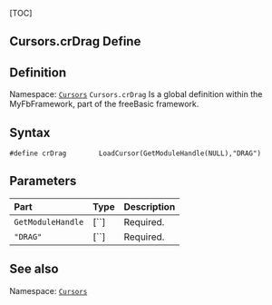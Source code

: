 [TOC]
## Cursors.crDrag Define

## Definition
Namespace: [`Cursors`](Cursors.md)
`Cursors.crDrag` Is a global definition within the MyFbFramework, part of the freeBasic framework.
## Syntax

```freeBasic
#define crDrag        LoadCursor(GetModuleHandle(NULL),"DRAG")
```

## Parameters

|Part|Type|Description|
| :------------ | :------------ | :------------ |
|`GetModuleHandle`|[``]|Required.|
|`"DRAG"`|[``]|Required.|
## See also
Namespace: [`Cursors`](Cursors.md)
